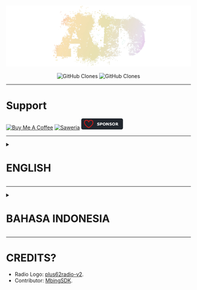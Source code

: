 <center><img src="/public/sign.png" /></center>

<p align="center">
    <img alt='GitHub Clones' src='https://img.shields.io/badge/dynamic/json?color=success&label=Clone&query=count&url=https://gist.github.com/agcrisbp/e4ef17ae8fc3c995010a3b66a395735f/raw/clone.json&logo=github'>
    <img alt='GitHub Clones' src='https://img.shields.io/badge/dynamic/json?color=success&label=Unique&query=uniques&url=https://gist.github.com/agcrisbp/e4ef17ae8fc3c995010a3b66a395735f/raw/clone.json&logo=githubactions&logoColor=white'>
</p>

---

# Support

<a href="https://www.buymeacoffee.com/agcrisbp" target="_blank"><img src="https://cdn.buymeacoffee.com/buttons/v2/default-yellow.png" alt="Buy Me A Coffee" style="height: 32px !important;width: 114px !important;" ></a>
<a href="https://saweria.co/agcrisbp" target="_blank"><img src="https://bio.aghea.biz.id/saweria-button.png" alt="Saweria" style="height: 30px !important;width: 114px !important;" ></a>
<a href="https://github.com/sponsors/agcrisbp" target="_blank"><img src="/public/sponsor-badge.svg" alt="Github Sponsor" style="height: 30px !important;width: 114px !important;" ></a>

---

<details>
   <summary>
   
   # ENGLISH

   </summary>

# About

- A messy code for an Indonesian multipurpose Discord bot, the goddess of charm, beauty, nature, human creativity, and fertility. Meet [CHARIS](https://discord.com/users/1200362228440895528) the bot.

---

# Get Started

- Clone this repo:
```
gh repo clone https://github.com/agcrisbp/AD-CHARIS
# or
git clone https://github.com/agcrisbp/AD-CHARIS
```

- Rename `.env.dev` to `.env` and fill it with yours.

- Install requirements and run the bot:
```
python3 -m venv .venv && source .venv/bin/activate && python3 -m pip install -r requirements.txt && python3 bot.py
```

> Edit & deploy to VPS.

---

<details>
   <summary>
   
   ### Create APiKey

   </summary>

#### OpenAIKey
- Read: [Quickstart Tutorial](https://platform.openai.com/docs/quickstart), and create the OpenAIKey in [OpenAI Platform](https://platform.openai.com/api-keys).

#### IMGBB_KEY
- Sign Up to [imgbb](https://imgbb.com/login) and read: [API](https://api.imgbb.com/).

#### WeatherAPI_KEY
- Sign Up to [WeatherAPI](https://www.weatherapi.com/signup.aspx) then go to [Interactive API Explorer](https://www.weatherapi.com/api-explorer.aspx).

</details>

<details>
   <summary>
   
   ### Features

   </summary>

- Create OpenAI GPT-3 Chat/Image, Temporary Voice Channel, Server Invitation Link, Welcome & Leave Message, Reaction Role, etc. See: [mods.py](/cogs/commands/mods.py) and [umum.py](/cogs/commands/umum.py).

- Create Prayers Time Notification and its categories. See: [prayers.py](/cogs/commands/prayers.py).

- Playing radio, upload new radio, delete radio data (Bot Creator & Owner only). See: [radio.py](/cogs/commands/radio.py).

- Bot Creator & Owner only commands. See: [owners.py](/cogs/commands/owners.py).

</details>

---

# BUG?
- Sometimes, when you restart the bot, it will make the [user.json](/user_data/user.json) data get deleted due to some loops. To avoid its data being reset, **YOU MUST** kill the `main.py` process first before changing any `.py` code.

- Found another? Please create Pull-Requests to this repo and/or report it via Issues and/or contact me through [SimpleX](https://aghea.biz.id/contact), [Email](https://aghea.biz.id/email), or [Discord](https://aghea.biz.id/discord) | [CHARIS](https://dsc.gg/charis).

</details>

---

<details>
   <summary>
   
   # BAHASA INDONESIA

   </summary>

# Tentang

- Kode acak-acakan Bot Discord serbaguna Berbahasa Indonesia. Sang dewi pesona, keindahan, alam, kreativitas manusia, dan kesuburan; Perkenalkan [CHARIS](https://discord.com/users/1200362228440895528).

---

# Langkah Awal

- Clone repo ini:
```
gh repo clone https://github.com/agcrisbp/AD-CHARIS
# atau
git clone https://github.com/agcrisbp/AD-CHARIS
```

- Ubah nama `.env.dev` ke `.env` dan edit sesuai kebutuhan.

- Instal requirements dan jalankan botnya:
```
python3 -m venv .venv && source .venv/bin/activate && python3 -m pip install -r requirements.txt && python3 bot.py
```

> Edit & jalankan di VPS.

---

<details>
   <summary>
   
   ### Buat APiKey

   </summary>

#### OpenAIKey
- Baca: [Quickstart Tutorial](https://platform.openai.com/docs/quickstart), lalu buat OpenAIKey di [OpenAI Platform](https://platform.openai.com/api-keys).

#### IMGBB_KEY
- Buat akun [imgbb](https://imgbb.com/login) dan baca: [API](https://api.imgbb.com/).

#### WeatherAPI_KEY
- Buat akun [WeatherAPI](https://www.weatherapi.com/signup.aspx) lalu silahkan beralih ke [Interactive API Explorer](https://www.weatherapi.com/api-explorer.aspx).

</details>

<details>
   <summary>
   
   ### Fitur

   </summary>

- Membuat percakapan dan gambar menggunakan OpenAI GPT-3, Temporary Voice Channel, Server Invitation Link, Welcome & Leave Message, Reaction Role, dll. Lihat: [mods.py](/cogs/commands/mods.py) dan [umum.py](/cogs/commands/umum.py).

- Membuat Notifikasi Jadwal Shalat beserta role kota dan kategorinya. Lihat: [prayers.py](/cogs/commands/prayers.py).

- Memutar radio, membuat radio baru, menghapus radio data (Khusus Bot Creator & Owner). Lihat: [radio.py](/cogs/commands/radio.py).

- Command khusus Bot Creator & Owner. Lihat: [owners.py](/cogs/commands/owners.py).

</details>

---

# BUG?
- Kadang-kadang, ketika kamu me-restart bot, data [user.json](/user_data/user.json) akan terhapus karena beberapa loop. Untung menghindari reset tersebut, kamu harus mematikan proses `main.py` terlebih dahulu sebelum mengubah kode `.py` apapun.

- Menemukan bug lain? Silakan buat Pull-Request ke repositori ini dan/atau laporkan melalui Issues dan/atau hubungi saya melalui [SimpleX](https://aghea.biz.id/contact), [Email](https://aghea.biz.id/email), atau [Discord](https://aghea.biz.id/discord) | [CHARIS](https://dsc.gg/charis).

</details>

---

# CREDITS?
- Radio Logo: [plus62radio-v2](https://github.com/radio-indonesia/plus62radio-v2).
- Contributor: [MbingSDK](https://github.com/MbingSDK).